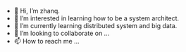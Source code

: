 - 👋 Hi, I’m zhanq.
- 👀 I’m interested in learning how to be a system architect.
- 🌱 I’m currently learning distributed system and big data.
- 💞️ I’m looking to collaborate on ...
- 📫 How to reach me ...

<!---
acesable/acesable is a ✨ special ✨ repository because its `README.md` (this file) appears on your GitHub profile.
You can click the Preview link to take a look at your changes.
--->
